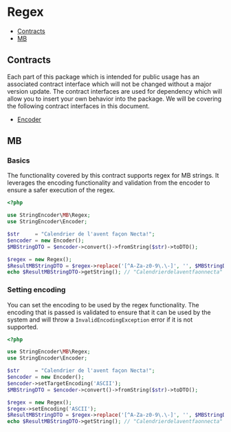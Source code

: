 # Regex

- [Contracts](#contracts)
- [MB](#mb)

## Contracts

Each part of this package which is intended for public usage has an associated contract interface which will not be changed without a major version update. The contract interfaces are used for dependency which will allow you to insert your own behavior into the package. We will be covering the following contract interfaces in this document.

- [Encoder](src/StringEncoder/Contracts/MB/RegexInterface)

## MB

### Basics

The functionality covered by this contract supports regex for MB strings. It leverages the encoding functionality and validation from the encoder to ensure a safer execution of the regex.

```php
<?php

use StringEncoder\MB\Regex;
use StringEncoder\Encoder;

$str     = "Calendrier de l'avent façon Necta!";
$encoder = new Encoder();
$MBStringDTO = $encoder->convert()->fromString($str)->toDTO();

$regex = new Regex();
$ResultMBStringDTO = $regex->replace('[^A-Za-z0-9\.\-]', '', $MBStringDTO);
echo $ResultMBStringDTO->getString(); // "Calendrierdelaventfaonnecta" in UTF-8 encoding.
```

### Setting encoding

You can set the encoding to be used by the regex functionality. The encoding that is passed is validated to ensure that it can be used by the system and will throw a `InvalidEncodingException` error if it is not supported.

```php
<?php

use StringEncoder\MB\Regex;
use StringEncoder\Encoder;

$str     = "Calendrier de l'avent façon Necta!";
$encoder = new Encoder();
$encoder->setTargetEncoding('ASCII');
$MBStringDTO = $encoder->convert()->fromString($str)->toDTO();

$regex = new Regex();
$regex->setEncoding('ASCII');
$ResultMBStringDTO = $regex->replace('[^A-Za-z0-9\.\-]', '', $MBStringDTO);
echo $ResultMBStringDTO->getString(); // "Calendrierdelaventfaonnecta" in ASCII encoding.
```
